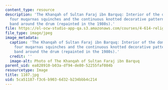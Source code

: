 ```yaml
---
content_type: resource
description: 'The Khanqah of Sultan Faraj ibn Barquq: Interior of the dome with the
  four muqarnas squinches and the continuous knotted decorative pattern and inscription
  band around the drum (repainted in the 1980s).'
file: https://ol-ocw-studio-app-qa.s3.amazonaws.com/courses/4-614-religious-architecture-and-islamic-cultures-fall-2002/5ca51187f3c6b9036d32b234bbb4c214_1107.jpg
file_type: image/jpeg
image_metadata:
  caption: 'The Khanqah of Sultan Faraj ibn Barquq: Interior of the dome with the
    four muqarnas squinches and the continuous knotted decorative pattern and inscription
    band around the drum (repainted in the 1980s).'
  credit: ''
  image-alt: Photo of The Khanqah of Sultan Faraj ibn Barquq
parent_uid: ea828910-b03a-df94-de80-52255faf084b
resourcetype: Image
title: 1107.jpg
uid: 5ca51187-f3c6-b903-6d32-b234bbb4c214
---
```


